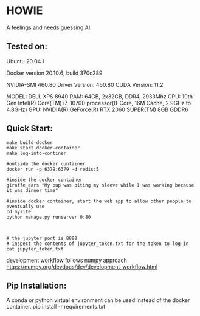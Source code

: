 # HOWIE

A feelings and needs guessing AI.

## Tested on:

Ubuntu 20.04.1

Docker version 20.10.6, build 370c289 

NVIDIA-SMI 460.80       Driver Version: 460.80       CUDA Version: 11.2 

MODEL: DELL XPS 8940
RAM: 64GB, 2x32GB, DDR4, 2933Mhz
CPU: 10th Gen Intel(R) Core(TM) i7-10700 processor(8-Core, 16M Cache, 2.9GHz to 4.8GHz) 
GPU: NVIDIA(R) GeForce(R) RTX 2060 SUPER(TM) 8GB GDDR6

## Quick Start:

    make build-docker
    make start-docker-container
    make log-into-continer

    #outside the docker container
    docker run -p 6379:6379 -d redis:5

    #inside the docker container
    giraffe_ears "My pup was biting my sleeve while I was working because it was dinner time"

    #inside docker container, start the web app to allow other people to eventually use
    cd mysite
    python manage.py runserver 0:80
    
    

    # the jupyter port is 8888
    # inspect the contents of jupyter_token.txt for the token to log-in
    cat jupyter_token.txt

development workflow follows numpy approach https://numpy.org/devdocs/dev/development_workflow.html

## Pip Installation:
A conda or python virtual environment can be used instead of the docker container.
    pip install -r requirements.txt
